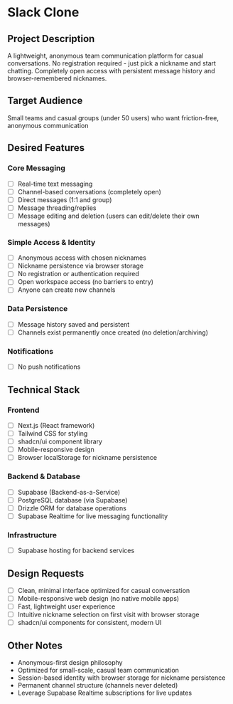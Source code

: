 # Slack Clone

## Project Description
A lightweight, anonymous team communication platform for casual conversations. No registration required - just pick a nickname and start chatting. Completely open access with persistent message history and browser-remembered nicknames.

## Target Audience
Small teams and casual groups (under 50 users) who want friction-free, anonymous communication

## Desired Features

### Core Messaging
- [ ] Real-time text messaging
- [ ] Channel-based conversations (completely open)
- [ ] Direct messages (1:1 and group)
- [ ] Message threading/replies
- [ ] Message editing and deletion (users can edit/delete their own messages)

### Simple Access & Identity
- [ ] Anonymous access with chosen nicknames
- [ ] Nickname persistence via browser storage
- [ ] No registration or authentication required
- [ ] Open workspace access (no barriers to entry)
- [ ] Anyone can create new channels

### Data Persistence
- [ ] Message history saved and persistent
- [ ] Channels exist permanently once created (no deletion/archiving)

### Notifications
- [ ] No push notifications

## Technical Stack
### Frontend
- [ ] Next.js (React framework)
- [ ] Tailwind CSS for styling
- [ ] shadcn/ui component library
- [ ] Mobile-responsive design
- [ ] Browser localStorage for nickname persistence

### Backend & Database
- [ ] Supabase (Backend-as-a-Service)
- [ ] PostgreSQL database (via Supabase)
- [ ] Drizzle ORM for database operations
- [ ] Supabase Realtime for live messaging functionality

### Infrastructure
- [ ] Supabase hosting for backend services

## Design Requests
- [ ] Clean, minimal interface optimized for casual conversation
- [ ] Mobile-responsive web design (no native mobile apps)
- [ ] Fast, lightweight user experience
- [ ] Intuitive nickname selection on first visit with browser storage
- [ ] shadcn/ui components for consistent, modern UI

## Other Notes
- Anonymous-first design philosophy
- Optimized for small-scale, casual team communication
- Session-based identity with browser storage for nickname persistence
- Permanent channel structure (channels never deleted)
- Leverage Supabase Realtime subscriptions for live updates